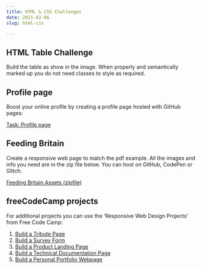 ```yaml
---
title: HTML & CSS Challenges
date: 2021-02-06
slug: html-css

---
```

## HTML Table Challenge

Build the table as show in the image. When properly and semantically marked up you do not need classes to style as required.

## Profile page

Boost your online profile by creating a profile page hosted with GitHub pages:

[Task: Profile page](https://bootcamp.wdan.uk/projects/html-css/profile)

## Feeding Britain

Create a responsive web page to match the pdf example. All the images and info you need are in the zip file below. You can host on GitHub, CodePen or Glitch.

[Feeding Britain Assets (zipfile)](https://bootcamp.wdan.uk/projects/html-css-projects/feedingbritain.zip)

## freeCodeCamp projects

For additional projects you can use the ‘Responsive Web Design Projects’ from Free Code Camp:

1. [Build a Tribute Page](https://learn.freecodecamp.org/responsive-web-design/responsive-web-design-projects/build-a-tribute-page/)
2. [Build a Survey Form](https://learn.freecodecamp.org/responsive-web-design/responsive-web-design-projects/build-a-survey-form)
3. [Build a Product Landing Page](https://learn.freecodecamp.org/responsive-web-design/responsive-web-design-projects/build-a-product-landing-page)
4. [Build a Technical Documentation Page](https://learn.freecodecamp.org/responsive-web-design/responsive-web-design-projects/build-a-technical-documentation-page)
5. [Build a Personal Portfolio Webpage](https://learn.freecodecamp.org/responsive-web-design/responsive-web-design-projects/build-a-personal-portfolio-webpage)